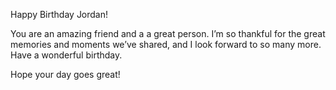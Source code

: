 <!DOCTYPE html>
<html lang="en" >
<head>
  <meta charset="UTF-8">
  <title>Birthday Card</title>
  <link rel="stylesheet" href="./style.css">
<script src="https://cdnjs.cloudflare.com/ajax/libs/prefixfree/1.0.7/prefixfree.min.js"></script>

</head>
<body>
<!-- partial:index.partial.html -->
<div class="card">
  <div class="back"></div>
  <div class="front">
    <div class="cover-shape-large">
      <div class="shape-diamond"></div>
      <div class="shape-block"></div>
    </div>
    <div class="cover-shape-small">
      <div class="shape-diamond"></div>
      <div class="shape-block">
        <div class="cake">
          <div class="layer layer-bottom"></div>
          <div class="layer layer-middle"></div>
          <div class="layer layer-top"></div>
          <div class="icing"></div>
          <div class="drip drip1"></div>
          <div class="drip drip2"></div>
          <div class="drip drip3"></div>
          <div class="candle">
            <div class="flame"></div>
          </div>
        </div>
      </div>
    </div>
  </div>
  
  <div class="text-container">
    <p id="head">Happy Birthday Jordan!</p>
    <p>You are an amazing friend and a a great person. I’m so thankful for the great memories and moments we’ve shared, and I look forward to so many more. Have a wonderful birthday.</p>
    <p>Hope your day goes great!</p>
  </div>
</div>
<!-- partial -->
  
</body>
</html>
